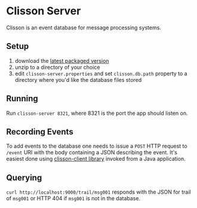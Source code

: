 Clisson Server
==============

Clisson is an event database for message processing systems.

Setup
-----

1. download the [latest packaged version](http://bimbr.com/downloads/clisson-server-0.2.0.zip)
2. unzip to a directory of your choice
3. edit `clisson-server.properties` and set `clisson.db.path` property to a directory where you'd like the database files stored

Running
-------

Run `clisson-server 8321`, where 8321 is the port the app should listen on.

Recording Events
----------------

To add events to the database one needs to issue a `POST` HTTP request to `/event` URI with the body containing a JSON describing the event. It's easiest done using [clisson-client library](https://github.com/mmakowski/clisson-client) invoked from a Java application.

Querying
--------

`curl http://localhost:9000/trail/msg001` responds with the JSON for trail of `msg001` or HTTP 404 if `msg001` is not in the database.
